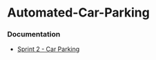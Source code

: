 # Automated-Car-Parking
### Documentation
- [Sprint 2 - Car Parking](http://htmlpreview.github.io/?https://github.com/lorepersa/Automated-Car-Parking/blob/main/Sprint%202%20-%20Car%20Parking/userDocs/sprint2.html)